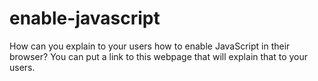 # enable-javascript
How can you explain to your users how to enable JavaScript in their browser? You can put a link to this webpage that will explain that to your users.
